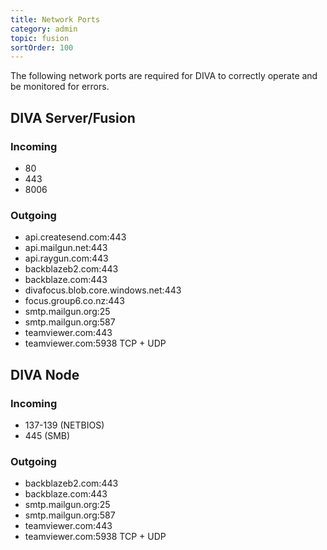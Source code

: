 ```yaml
---
title: Network Ports
category: admin
topic: fusion
sortOrder: 100
---
```


The following network ports are required for DIVA to correctly operate and be monitored for errors.

## DIVA Server/Fusion

### Incoming

 - 80
 - 443
 - 8006

### Outgoing

 - api.createsend.com:443
 - api.mailgun.net:443
 - api.raygun.com:443
 - backblazeb2.com:443
 - backblaze.com:443
 - divafocus.blob.core.windows.net:443
 - focus.group6.co.nz:443
 - smtp.mailgun.org:25
 - smtp.mailgun.org:587
 - teamviewer.com:443
 - teamviewer.com:5938 TCP + UDP

## DIVA Node

### Incoming

 - 137-139 (NETBIOS)
 - 445 (SMB)

### Outgoing

 - backblazeb2.com:443
 - backblaze.com:443
 - smtp.mailgun.org:25
 - smtp.mailgun.org:587
 - teamviewer.com:443
 - teamviewer.com:5938 TCP + UDP